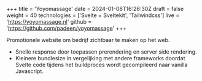 +++
title = 'Yoyomassage'
date = 2024-01-08T16:26:30Z
draft = false
weight = 40
technologies = ['Svelte + Sveltekit', 'Tailwindcss']
live = 'https://yoyomassage.nl'
github = 'https://github.com/padeen/yoyomassage'
+++

Promotionele website om bedrijf zichtbaar te maken op het web.

- Snelle response door toepassen prerendering en server side rendering.
- Kleinere bundlesize in vergelijking met andere frameworks doordat 
Svelte code tijdens het buildproces wordt gecompileerd naar vanilla Javascript.